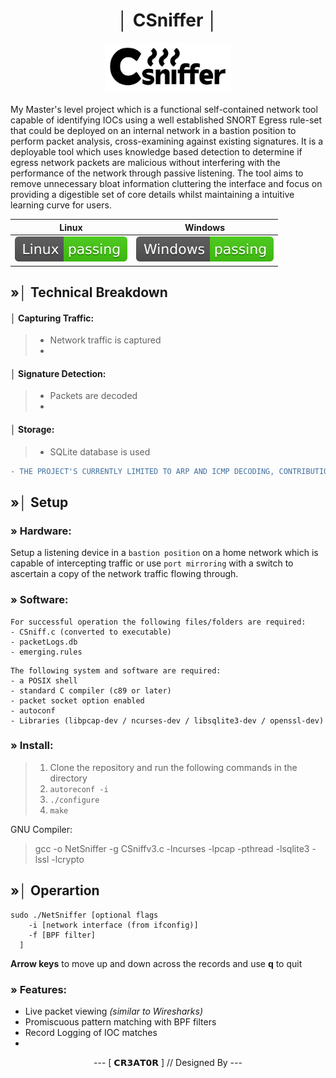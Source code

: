 <div align="center">
  <h1> │ CSniffer │ </h1>
</div>

<p align="center" width="75%">
    <img width="40%" src="README_Photos/CSnifferLogo.png">
</p>

My Master's level project which is a functional self-contained network tool capable of identifying IOCs using a well established SNORT Egress rule-set that could be deployed on an internal network in a bastion position to perform packet analysis, cross-examining against existing signatures. It is a deployable tool which uses knowledge based detection to determine if egress network packets are malicious without interfering with the performance of the network through passive listening. The tool aims to remove unnecessary bloat information cluttering the interface and focus on providing a digestible set of core details whilst maintaining a intuitive learning curve for users.

| Linux  | Windows |
|--------|---------|
| ![GitHub Workflow Status](https://github.com/CR3A7OR/AutoSleuth/blob/main/README_Photos/Linux%20passing.svg) | ![GitHub Workflow Status](https://github.com/CR3A7OR/AutoSleuth/blob/main/README_Photos/Windows%20passing.svg) |


## »│ Technical Breakdown
#### │ Capturing Traffic:
> - Network traffic is captured
> - 
#### │ Signature Detection:
> - Packets are decoded
> - 
#### │ Storage:
> - SQLite database is used
>

```diff
- THE PROJECT'S CURRENTLY LIMITED TO ARP AND ICMP DECODING, CONTRIBUTIONS TO DECODING WOULD BE APPRECIATED -
```

## »│ Setup

### » Hardware:
Setup a listening device in a `bastion position` on a home network which is capable of intercepting traffic or use `port mirroring` with a switch to ascertain a copy of the network traffic flowing through.  

### » Software:
```
For successful operation the following files/folders are required:
- CSniff.c (converted to executable)
- packetLogs.db
- emerging.rules
```
```
The following system and software are required:
- a POSIX shell
- standard C compiler (c89 or later)
- packet socket option enabled
- autoconf
- Libraries (libpcap-dev / ncurses-dev / libsqlite3-dev / openssl-dev)
```

### » Install:
> 1. Clone the repository and run the following commands in the directory
> 2. `autoreconf -i`
> 3. `./configure`
> 4. `make`

GNU Compiler:
> gcc -o NetSniffer -g CSniffv3.c -lncurses -lpcap -pthread -lsqlite3 -lssl -lcrypto 


## »│ Operartion
```
sudo ./NetSniffer [optional flags 
    -i [network interface (from ifconfig)] 
    -f [BPF filter] 
  ]
```
**Arrow keys** to move up and down across the records and use **q** to quit

### » Features:
- Live packet viewing *(similar to Wiresharks)*
- Promiscuous pattern matching with BPF filters
- Record Logging of IOC matches
- 

<div align="center">
--- [ 𝗖𝗥𝟯𝗔𝗧𝟬𝗥 ] // Designed By --- 
</div>
